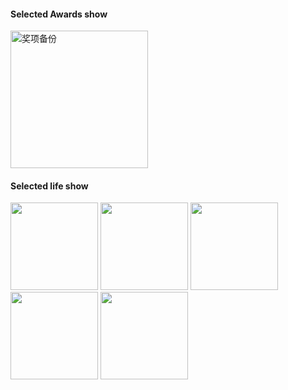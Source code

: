 #### Selected Awards show
<img src="assets/img/award.jpg" width="220" alt="奖项备份">

#### Selected life show
<img src="assets/img/lifeshow1.png" width="140">
<img src="assets/img/lifeshow2.jpg" width="140">
<img src="assets/img/lifeshow3.jpg" width="140">
<img src="assets/img/lifeshow4.jpg" width="140">
<img src="assets/img/lifeshow5.jpg" width="140">
